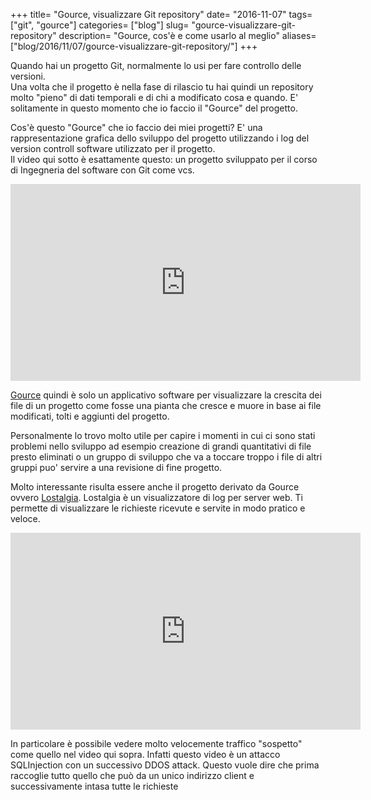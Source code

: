 +++
title= "Gource, visualizzare Git repository"
date= "2016-11-07"
tags= ["git", "gource"]
categories= ["blog"]
slug= "gource-visualizzare-git-repository"
description= "Gource, cos'è e come usarlo al meglio"
aliases=["blog/2016/11/07/gource-visualizzare-git-repository/"]
+++

Quando hai un progetto Git, normalmente lo usi per fare controllo delle
versioni.\
Una volta che il progetto è nella fase di rilascio tu hai quindi un
repository molto "pieno" di dati temporali e di chi a modificato cosa e
quando. E' solitamente in questo momento che io faccio il "Gource" del
progetto.

<!--more-->

Cos'è questo "Gource" che io faccio dei miei progetti? E' una
rappresentazione grafica dello sviluppo del progetto utilizzando i log
del version controll software utilizzato per il progetto.\
Il video qui sotto è esattamente questo: un progetto sviluppato per il
corso di Ingegneria del software con Git come vcs.

<iframe src="https://www.youtube.com/embed/8cZPHhazUeE" width="560" height="315" frameborder="0" allowfullscreen="allowfullscreen"></iframe>

[Gource](http://gource.io/) quindi è solo un applicativo software per
visualizzare la crescita dei file di un progetto come fosse una pianta
che cresce e muore in base ai file modificati, tolti e aggiunti del
progetto.

Personalmente lo trovo molto utile per capire i momenti in cui ci sono
stati problemi nello sviluppo ad esempio creazione di grandi
quantitativi di file presto eliminati o un gruppo di sviluppo che va a
toccare troppo i file di altri gruppi puo' servire a una revisione di
fine progetto.

Molto interessante risulta essere anche il progetto derivato da Gource
ovvero [Lostalgia](http://logstalgia.io/). Lostalgia è un visualizzatore
di log per server web. Ti permette di visualizzare le richieste ricevute
e servite in modo pratico e veloce.

<iframe width="560" height="315" src="https://www.youtube.com/embed/K8muK-o80ZU" frameborder="0" allowfullscreen></iframe>

In particolare è possibile vedere molto velocemente traffico "sospetto"
come quello nel video qui sopra. Infatti questo video è un attacco
SQLInjection con un successivo DDOS attack. Questo vuole dire che prima
raccoglie tutto quello che può da un unico indirizzo client e
successivamente intasa tutte le richieste

